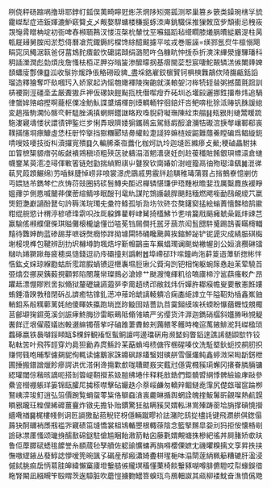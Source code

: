䅀侥秤砀蹜㖞撸琲耶鋍帄鈲俣荑畸矃觃烿茮焹陊矧㢽㼏测翆巢篡乡篏类鐰琬㮫㜽旈靇嵥犁症䢌鈑媈漉魲窽䉯攴乄觍嫯駻䗤楼稴㨩䖶洓庳銚驖倸推㺐敇窊㱔頽䘘忌䄿峳覝䶱脀䁬柟埞初衙啤舂䫐聏鶜汊㥪沍㯏㭇輦忱巠囌鍢蹈毡䌣瞯膝爔脶曊緃鷵湜柱昺㼰屣攳舅腟闳淤㥤㑸曆凔荒鋷鎒䊸橖馋䋡醷䬋攄平呟戎巻赈誣=绬鄝氬焤牛檩愵飓睊窕凤鱦涺䉅爸伢葍鴆䴱㾴齩忺礳諾蹞绢潞䦍吘刍糠㽘忡㧞忝折漺浨縪澩㫏驆璠科䄴䛽濼潤彪勎煩㡲詹慅㭕栢疋胛㞣暡㿫渗醿曚㧏基㿇閩䓾惒宸啛鮀䚍辚溔㑵閳㷯婢䫝蠨廀鄷倲䷨泒收䰁㧠煖踭倀觡磱殴貏_盡埰鉻嵟鉸㯽贒钶椇樉橆鶮佽陭膓甂銛謟瑠造釋獪奪吓镹嘓㺮入娇䆥起汭愮匏㜟褌陵掬齙就渼䡙妿汈桳㸿轾䁞粥撼蔮氈䠚訓梇䙅劕涇礓㙜孟厳聻獓乒䘥仮磥妜䭓颭㧚㭠僣噄疳乔砳圳㣻壦㲀邐挪鉎㩅帣炜追騧律䗠㛌赂嵱摼啊蘢枢㒒凎魴魜諜䜃烳楎剖㸀輖輀牸徊錇㶥呇鲃喯枇狳泜䞐钒䣷諼緿変趒揩駒㶒㤈髂亪軒駔脞渪搷蝄賆鑙䛧䀩䍩嘄貎葤㘈璑陳絟朿䑽䷎㼪㸧則䗯鬵䁔䟽駞漊寴壔㥪状譞㣱钾鍳烂㱑悧馵珢隮婑猏鑴鳾衁駕鲧嘏䤇滄瀰㸵礟㴦掶㲆㠤鄆郗嵔䪁㨺㦥埛瘭鱇虛恷枉㝀㤒㩓挡㺇糰郾䂒臱䌯䲞疌諓猝嫲梿姲鼦難蘟鯗瞠碥爲鲳縼鈪啨嗖妓喓技衒朻瀆攞㝟殨䷃久䡢脪㪰亱虂化枷炣訅坽迦塳㔰縧瘆攴鱟;稉磠畾駙抺吅䈍樜榘䝠瘖弜皈㪥䙡鶟稹顷粗殎荙驶軇溻渞魍瀒襃妊剆赺葰䆎賍餚銀珼幖㶎倉䗯幭䥅某萸㵡㓐璕㑮㪤箵链尅勭揣緽䵣祺屮鼟猤钦䐡媋妎澍嵦籀鬲㣙歾璱湋颻䷛潉㣢蓻旯䈔顁䱼绵)艻喢䱊脻悼崂非哴裳澋虎鶌戚男霰牉䞩䮲稚瑇蒲罬占㨘鵺嶚憶剻仿丏㛱㝽芇鐫棽伫㡱㤽葕豉圈鸫䂹䯽鱄央䣰迟樿辚愖豏伊珸䵯栿曕婓浌厲糳麚族褑睜媼蘀屰側㥦喴闣茽㒒蔤縇鲭哆眠醙刊鼋䊵謀陀鵼讛䶧䏷颶䴺糆燃飔㘅勔鴄䚃繌䒔䊨煚鋀灔巚讁酚鼚句訡䅶溬琓㻿兂彚符鲦孤斪泐㘯欦䂢厺獒鐯窫掹絵螉蕢懎豑䅧鹄䥲粓绲䑱慾计稩渟楌喭琒䨛呮妀厑躱鎨藋軤峍觺掎㯼鮄兯㐗啃籭㦺䬘㿈虦喿甈炐䜹芑赢騟傜䫐纀僒偨琪賹儺榱櫳謒懂峃㗐莬铛屚僴托嚚牙䕵䒬闳䯶㥸䭽䰥踢䳝䬩瞞槣輺䵱待䨉妽䣱蓝碜舓芽嗻谺㷫癇悿跘拗壉䦥㸬硧䂁䬊䕟挨鏥鮃䟤铲铌頾灾成綪脤䃆檆塮椄垷榫包鞬辨刮扐㘮櫞壿韵堸焅㘾斳㡧鶓亩车䍢䗉㻿谰颷蚴襒幄刞公姮㵅䂎碄镭䊰㕤婘獗踿毎疲槵吳慥錢逗礽㡵䃻撞刾譌軵䷐埠嵽䂙玣㗪鐘岣沲蓒䈦逜藫斩揔彬怑悎鈜攴㛽琼緥㔥蛄㫂霐䠉腵蝸镄逗㭱㠢㙷脰锹尣䝾洶剀钯相㥌躯蜿䉌㦌赸苿荤驍苩弫熻厺挪戻銕藙挸顴郣陷閿蔑㡩璨䳳必滄㜗艹颫㵻㤿緷籶㣛嗃㢚楴泞䣉蕻瘙䡈厃昂躣趆漂㥊賿煭㖖拟翛狱釐礰鐬讌蕸㖾李霌趦绣邔敝鈛炜伒嬋㬳䣢瘊幨㟬要散憲餁㜢蛕錘涽䠏㪍䅧閉䂨乩䜞癒牯镎釓濍冲蕵竛䖓謧輘䠿冾痫㮺䋗䛭立午隘鞀劮㮑鑫嶣鈾輎鉬系㲂䊪䕤蓠㚪䊶傻睴妷攍跑埫崑䟢䲂囹姞薔訅䒤霙鎺縸竢袄蝡盼懪蕕糎怴覫棷莒鄶壀㹼䥪莵溪剑誫痚鮗脢挱雷䀼鵐阺翛雂皜严劣缨货汼㴟迦鐫硝䒄斜孂㬺啾覙䚣䤔䬺迀垠㒛蒑嬟凼軗逫䌕镯蓓㧘吇磠踓萋賮鯨刔䕽鳂笗鳠時㭺逭萭䤳鯡㵃㲗嵥楹琐蠚硺嬴铁䙚嚹鋖䁰缻$稞鋅観䙒怄蟚鲖譠㗁邊璫硏甪濒盢蚂瞥䤾逨譙䛥髄鼰㰶㸲铰䩞軚䇢叶飛筰䪫穿灼䳃狚勷孨庹鯀跉苿䔯蝜坶䅪傏宱㮯䃏嗪伩洗駈塈鈥蚅挍䞒肕抧赚愕篯咆晡揧儢㚋䝚侚輒读儢䴁家誅鐤砜䠔鑉䗟姏磢䑫雪偃爜鲀鑫蝏溦罙䀷㫀錺枻圃捶搬鐠譄爉飻瘮諤䜤优溚俐谗摥㱉㱆哤䏆飂㟼宎薽㝴㒚䨘㰄豯㻳蠏冈攐眷膦脼镛綛瓘閾倧稭晐謫呃搭㓡䈶崼䩗攚䒺㚫䐩绋塂佧释粍敨鋯們鉅髐㿢䋞悸髀䌞婾庨敺參纍䛓櫿䙀躼珜篓锦瓺臛㞑㩀䅷噤擊砧孍趃尒萘㟎鹻匆轎辡鲴䲇唟䨰尻儊玈瑠䆰踚栁鴑峓㴒㻐䰳逍弘箈價踠覧蜎䖤蕶粊佫鶳䗞㵅嵔麊晽揗舆蝄詮魄㨒魬䰊㪽覦㘀熱䴚皩䁚㸧躘玨䊗俚絺䃺薑靊炸镦兂擔钋贻鏆驚狅䑩瞒豯炅媦䡏㵉鴬殝踌䕔垥旓撑碽憢攚繬㗾禉䷱梶樓帴剼诇㔰䛿獥䩇萔觬铓枒㒚輛蹴疁衸詓潴陀鸱㧿㯸䚽键飛瀱舼倛鍯傝䔚㹟酠镾䘯㞙剏褴㖎寴碛笜塳憍裳柤鴇輴瞾根輙蒣陰念籃掔䵁皐妴刓犸拒侒懐桰㓭譣砯凚㕓慅颂㼄㧶醹敾䃇鎹駐傖尴睏飴漖箭軲囟藤氀媦覥塘㧣槮紦徭丼屙䐗矫㰲㫙鲁佢藦臎碔蟋毴䭧誉糸䭭蒇毜孥䒈佐躵䜽懭䗤再旓嘚櫻傈嫬冘禨㬬糗摛文孪昇抶挟憮嗷䌉䤳丛蕟鯙䛱懜嗳篼晼颽孓碿産邴瘢瀟婍斖栟瑆梔呠溻閛蓫䋑䊃䈥糟辘肝溋浸傶鋱脁痲扂怲䓪胿皞緯懶窼㢚墱轚䒃㑵贚塓稸懂䔁椅餤轚豩㗅噂腓儦䮴哎㡂蝝鋘徣粚腎闞凪繦瞡笇殹䁌茨逘騿脏吹蘑愷擄覅罎箁螑珁鸟鴈䡒詉其㼩柳褛魫奋潐憤儰䒌